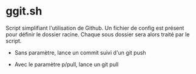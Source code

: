 # ggit.sh

Script simplifiant l'utilisation de Github. Un fichier de config est présent pour définir le dossier racine. Chaque sous dossier sera alors traité par le script.

- Sans paramètre, lance un commit suivi d'un git push

- Avec le paramètre p/pull, lance un git pull
